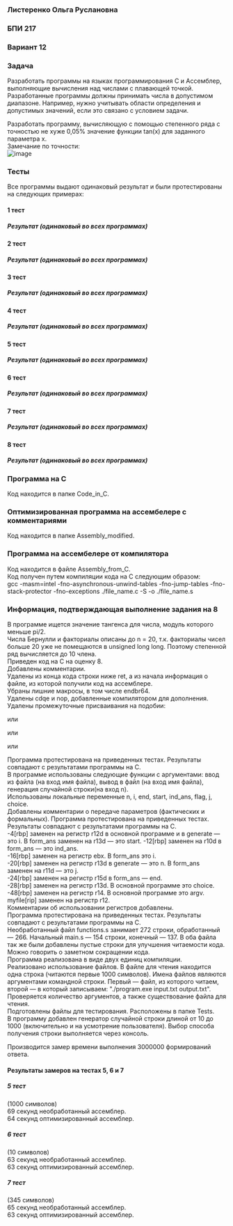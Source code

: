 ### Листеренко Ольга Руслановна ###
### БПИ 217 ###
  
### Вариант 12 ###
### Задача ###
Разработать программы на языках программирования C и Ассемблер, выполняющие вычисления над числами с плавающей точкой. Разработанные программы должны принимать числа в допустимом диапазоне. Например, нужно учитывать области определения и допустимых значений, если это связано с условием задачи.  

Разработать программу, вычисляющую с помощью степенного ряда
с точностью не хуже 0,05% значение функции tan(x) для заданного
параметра x.  
Замечание по точности:  
![image](https://user-images.githubusercontent.com/57359954/203353501-4c88d599-6c84-459e-88a5-121329dced3e.png)  
    
### Тесты ###
Все программы выдают одинаковый результат и были протестированы на следующих примерах:  

#### 1 тест ####
  
##### Результат (одинаковый во всех программах) #####
  
#### 2 тест ####
  
##### Результат (одинаковый во всех программах) #####
  
#### 3 тест ####
  
##### Результат (одинаковый во всех программах) #####
  
#### 4 тест ####
  
##### Результат (одинаковый во всех программах) #####
  

#### 5 тест ####
    

##### Результат (одинаковый во всех программах) #####
    

#### 6 тест ####
  
##### Результат (одинаковый во всех программах) #####
  

#### 7 тест ####
  

##### Результат (одинаковый во всех программах) #####
  
#### 8 тест ####
  
##### Результат (одинаковый во всех программах) #####
  

### Программа на C ###
Код находится в папке Code_in_C.  
  
### Оптимизированная программа на ассембелере с комментариями ### 
Код находится в папке Assembly_modified.  
   
### Программа на ассембелере от компилятора ### 
Код находится в файле Assembly_from_C.  
Код получен путем компиляции кода на C следующим образом:  
gcc -masm=intel -fno-asynchronous-unwind-tables -fno-jump-tables -fno-stack-protector -fno-exceptions ./file_name.c -S -o ./file_name.s
  
### Информация, подтверждающая выполнение задания на 8 ###
В программе ищется значение тангенса для числа, модуль которого меньше pi/2.  
Числа Бернулли и факториалы описаны до n = 20, т.к. факториалы чисел больше 20 уже не помещаются в unsigned long long. Поэтому степенной ряд вычисляется до 10 члена.  
Приведен код на C на оценку 8.  
Добавлены комментарии.  
Удалены из конца кода строки ниже ret, а из начала информация о файле, из которой получили код на ассемблере.  
Убраны лишние макросы, в том числе endbr64.    
Удалены cdqe и nop, добавленные компилятором для дополнения.  
Удалены промежуточные присваивания на подобии:  
  
или  
  
или  
  
или  
    
Программа протестирована на приведенных тестах. Результаты совпадают с результатами программы на C.  
В программе использованы следующие функции с аргументами: ввод из файла (на вход имя файла), вывод в файл (на вход имя файла), генерация случайной строки(на вход n).  
Использованы локальные переменные n, i, end, start, ind_ans, flag, j, choice.  
Добавлены комментарии о передаче параметров (фактических и формальных).
Программа протестирована на приведенных тестах. Результаты совпадают с результатами программы на C.  
-4[rbp] заменен на регистр r12d в основной программе и в generate — это i. В form_ans заменен на r13d — это start. 
-12[rbp] заменен на r10d в form_ans — это ind_ans.  
-16[rbp] заменен на регистр ebx. В form_ans это i.  
-20[rbp] заменен на регистр r13d в generate — это n. В form_ans заменен на r11d — это j.  
-24[rbp] заменен на регистр r15d в form_ans — end.  
-28[rbp] заменен на регистр r13d. В основной программе это choice.  
-48[rbp] заменен на регистр r14. В основной программе это argv.  
myfile[rip] заменен на регистр r12.  
Комментарии об использовании регистров добавлены.  
Программа протестирована на приведенных тестах. Результаты совпадают с результатами программы на C.  
Необработанный файл functions.s занимает 272 строки, обработанный — 266. Начальный main.s — 154 строки, конечный — 137. В оба файла так же были добавлены пустые строки для улучшения читаемости кода. Можно говорить о заметном сокращении кода.  
Программа реализована в виде двух единиц компиляции.  
Реализовано использование файлов. В файле для чтения находится одна строка (читаются первые 1000 символов). Имена файлов являются аргументами командной строки. Первый — файл, из которого читаем, второй — в который записываем: "./program.exe input.txt output.txt". Проверяется количество аргументов, а также существование файла для чтения.  
Подготовлены файлы для тестирования. Расположены в папке Tests.  
В программу добавлен генератор случайной строки длиной от 10 до 1000 (включительно и на усмотрение пользователя). Выбор способа получения строки выполняется через консоль.  
  
Производится замер времени выполнения 3000000 формирований ответа.  
#### Результаты замеров на тестах 5, 6 и 7 ####  
##### 5 тест #####
(1000 символов)  
69 секунд необработанный ассемблер.  
64 секунд оптимизированный ассемблер.  

##### 6 тест #####
(10 символов)  
63 секунд необработанный ассемблер.  
63 секунд оптимизированный ассемблер.  

##### 7 тест #####
(345 символов)  
65 секунд необработанный ассемблер.  
63 секунд оптимизированный ассемблер.  
